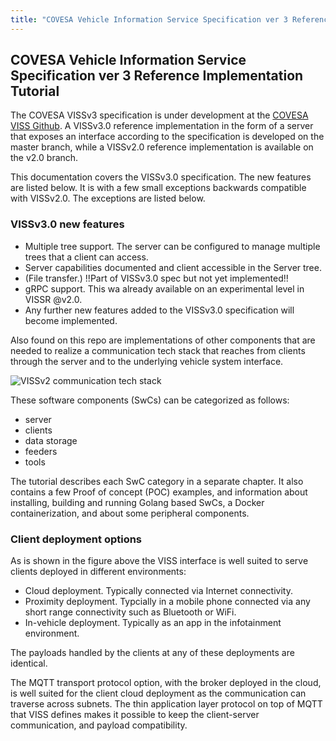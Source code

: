 ```yaml
---
title: "COVESA Vehicle Information Service Specification ver 3 Reference Implementation Tutorial"
---
```

## COVESA Vehicle Information Service Specification ver 3 Reference Implementation Tutorial

The COVESA VISSv3 specification is under development at the [COVESA VISS Github](https://github.com/COVESA/vehicle-information-service-specification).
A VISSv3.0 reference implementation in the form of a server that exposes an interface according to the specification is developed on the master branch,
while a VISSv2.0 reference implementation is available on the v2.0 branch.

This documentation covers the VISSv3.0 specification.
The new features are listed below.
It is with a few small exceptions backwards compatible with VISSv2.0. The exceptions are listed below.

### VISSv3.0 new features
* Multiple tree support. The server can be configured to manage multiple trees that a client can access.
* Server capabilities documented and client accessible in the Server tree.
* (File transfer.) !!Part of VISSv3.0 spec but not yet implemented!!
* gRPC support. This wa already available on an experimental level in VISSR @v2.0.
* Any further new features added to the VISSv3.0 specification will become implemented.

Also found on this repo are implementations of other components that are needed to realize a communication tech stack that reaches from clients through the server and to the underlying vehicle system interface.

![VISSv2 communication tech stack](/vissr/images/WAII-tech-stack.jpg?width=40pc)

These software components (SwCs) can be categorized as follows:
* server
* clients
* data storage
* feeders
* tools

The tutorial describes each SwC category in a separate chapter.
It also contains a few Proof of concept (POC) examples, and information about installing,
building and running Golang based SwCs, a Docker containerization, and about some peripheral components.

### Client deployment options
As is shown in the figure above the VISS interface is well suited to serve clients deployed in different environments:
* Cloud deployment. Typically connected via Internet connectivity.
* Proximity deployment. Typcially in a mobile phone connected via any short range connectivity such as Bluetooth or WiFi.
* In-vehicle deployment. Typically as an app in the infotainment environment.

The payloads handled by the clients at any of these deployments are identical.

The MQTT transport protocol option, with the broker deployed in the cloud,
is well suited for the client cloud deployment as the communication can traverse across subnets.
The thin application layer protocol on top of MQTT that VISS defines makes it possible
to keep the client-server communication, and payload compatibility.
